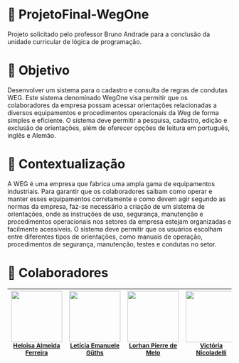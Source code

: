 #  📌 ProjetoFinal-WegOne

Projeto solicitado pelo professor Bruno Andrade para a conclusão da unidade curricular de lógica de programação.

# 🎯 Objetivo 

Desenvolver um sistema para o cadastro e consulta de regras de condutas WEG. Este sistema denominado WegOne visa permitir que os colaboradores da empresa possam acessar orientações relacionadas a diversos equipamentos e procedimentos operacionais da Weg de forma simples e eficiente. O sistema deve permitir a pesquisa, cadastro, edição e exclusão de orientações, além de oferecer opções de leitura em português, inglês e Alemão.

# 📑 Contextualização

A WEG é uma empresa que fabrica uma ampla gama de equipamentos industriais. Para garantir que os colaboradores saibam como operar e manter esses equipamentos corretamente e como devem agir segundo as normas da empresa, faz-se necessário a criação de um sistema de orientações, onde as instruções de uso, segurança, manutenção e procedimentos operacionais nos setores da empresa estejam organizadas e facilmente acessíveis. O sistema deve permitir que os usuários escolham entre diferentes tipos de orientações, como manuais de operação, procedimentos de segurança, manutenção, testes e condutas no setor.

# 👥 Colaboradores

| <img loading="lazy" src="" width="115"><br><sub><a href="https://github.com/heloo86">Heloisa Almeida Ferreira</a><br></sub> | <img loading="lazy" src="https://avatars.githubusercontent.com/u/197679708?v=4" width="115"><br><sub><a href="https://github.com/leticiaguths">Letícia Emanuele Güths</a><br></sub> | <img loading="lazy" src="" width="115"><br><sub><a href="https://github.com/LorhanPierre">Lorhan Pierre de Melo</a><br></sub> | <img loading="lazy" src="" width="115"><br><sub><a href="https://github.com/vic376">Victória Nicoladelli</a><br></sub> |
| :---: | :---: | :---: | :---: |
